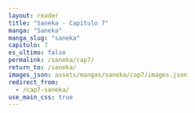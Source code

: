 ```yaml
---
layout: reader
title: "Saneka - Capítulo 7"
manga: "Saneka"
manga_slug: "saneka"
capitulo: 7
es_ultimo: false
permalink: /saneka/cap7/
return_to: /saneka/
images_json: assets/mangas/saneka/cap7/images.json
redirect_from:
  - /cap7-saneka/
use_main_css: true
---
```

